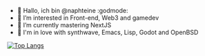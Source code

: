 - 👋 Hallo, ich bin @naphteine :godmode:
- 👀 I’m interested in Front-end, Web3 and gamedev
- 🌱 I’m currently mastering NextJS
- 💞️ I'm in love with synthwave, Emacs, Lisp, Godot and OpenBSD

[![Top Langs](https://github-readme-stats.vercel.app/api/top-langs/?username=naphteine&layout=compact&theme=gotham)](https://github.com/anuraghazra/github-readme-stats)
